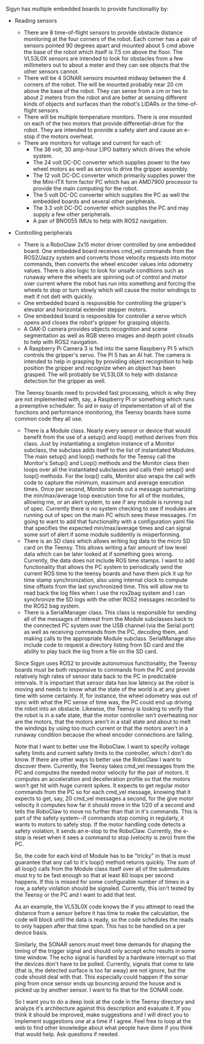 Sigyn has multiple embedded boards to provide functionality by:
* Reading sensors
  * There are 8 time-of-flight sensors to provide obstacle distance monitoring at the four corners of the robot. Each corner has a pair of sensors pointed 90 degrees apart and mounted about 5 cmd above the base of the robot which itself is 7.5 cm above the floor. The VL53L0X sensors are intended to look for obstacles from a few millimeters out to about a meter and they can see objects that the other sensors cannot.
  * There will be 4 SONAR sensors mounted midway between the 4 corners of the robot. The will be mounted probably near 20 cm above the base of the robot. They can sense from a cm or two to about 2 meters from the robot and are better at sensing different kinds of objects and surfaces than the robot's LIDARs or the time-of-flight sensors.
  * There will be multiple temperature monitors. There is one mounted on each of the two motors that provide differential-drive for the robot. They are intended to provide a safety alert and cause an e-stop if the motors overheat.
  * There are monitors for voltage and current for each of:
    * The 36 volt, 30 amp-hour LIPO battery which drives the whole system.
    * The 24 volt DC-DC converter which supplies power to the two wheel motors as well as servos to drive the gripper assembly.
    * The 12 volt DC-DC converter which primarily supplies power the the Mini-ITX form factor PC  which has an AMD7900 processor to provide the main computing for the robot.
    * The 5 volt DC-DC converter which supplies the PC as well the embedded boards and several other peripherals.
    * The 3.3 volt DC-DC converter which supplies the PC and may supply a few other peripherals.
    * A pair of BNO055 IMUs to help with ROS2 navigation.
* Controlling peripherals
  * There is a RoboClaw 2x15 motor driver controlled by one embedded board. One embedded board receives cmd_vel commands from the ROS2/Jazzy system and converts those velocity requests into motor commands, then converts the wheel encoder values into odometry values. There is also logic to look for unsafe conditions such as runaway where the wheels are spinning out of control and motor over current where the robot has run into something and forcing the wheels to stop or turn slowly which will cause the motor windings to melt if not delt with quickly.
  * One embedded board is responsible for controlling the gripper's elevator and horizontal extender stepper motors.
  * One embedded board is responsible for controller a servo which opens and closes the robot's gripper for grasping objects.
  * A OAK-D camera provides objects recognition and scene segmentation as well as RGB stereo images and depth point clouds to help with ROS2 navigation.
  * A Raspberry Pi Camera 3 is fed into the same Raspberry PI 5 which controls the gripper's servo. The PI 5 has an AI hat. The camera is intended to help in grasping by providing object recognition to help position the gripper and recognize when an object has been grasped. The will probably be VL53L0X to help with distance detection for the gripper as well.

  The Teensy boards need to provided fast processing, which is why they are not implemented with, say, a Raspberry PI or something which runs a preemptive scheduler. To aid in easy of impelementation of all of the functions and performance monitoring, the Teensy boards have some common code they all use.

  * There is a Module class. Nearly every sensor or device that would benefit from the use of a setup() and loop() method derives from this class. Just by instantiating a singleton instance of a Monitor subclass, the subclass adds itself to the list of instantiated Modules. The main setup() and loop() methods for the Teensy call the Monitor's Setup() and Loop() methods and the Monitor class then loops over all the instantiated subclasses and calls their setup() and loop() methods. For the loop() calls, Monitor also wraps the call with code to capture the minimum, maximum and average execution times. Once per second, Monitor sends out a message summarizing the min/max/average loop execution time for all of the modules, allowing me, or an alert system, to see if any module is running out of spec. Currently there is no system checking to see if modules are running out of spec on the main PC which sees these messages. I'm going to want to add that functionality with a configuration yaml file that specifies the expected min/max/average times and can signal some sort of alert if some module suddently is misperforming.
  * There is an SD class which allows writing log data to the micro SD card on the Teensy. This allows writing a fair amount of low level data which can be later looked at if something goes wrong. Currently, the data does not include ROS time stamps. I want to add functionality that allows the PC system to periodically send the current ROS time to the teensy boards and have them pick it up for time stamp synchronization, also using internal clock to compute time offsets from the last synchronized time. This will allow me to read back the log files when I use the ros2bag system and I can synchronize the SD logs with the other ROS2 messages recorded to the ROS2 bag system.
  * There is a SerialManager class. This class is responsible for sending all of the messages of interest from the Module subclasses back to the connected PC system over the USB channel (via the Serial port) as well as receiving commands from the PC, decoding them, and making calls to the appropriate Module subclass. SerialManage also include code to request a directory listing from SD card and the ability to play back the log from a file on the SD card.

  Since Sigyn uses ROS2 to provide autonomous functionality, the Teensy boards must be both responsive to commands from the PC and provide relatively high rates of sensor data back to the PC in predictable intervals. It is important that sensor data has low latency as the robot is moving and needs to know what the state of the world is at any given time with some certainty. If, for instance, the wheel odometry was out of sync with what the PC sense of time was, the PC could end up driving the robot into an obstacle. Likewise, the Teensy is looking to verify that the robot is in a safe state, that the motor controller isn't overheating nor are the motors, that the motors aren't in a stall state and about to melt the windings by using too much current or that the motors aren't in a runaway condition because the wheel encoder connections are failing. 

  Note that I want to better use the RoboClaw. I want to specify voltage safety limits and current safety limits to the controller, which I don't do know. If there are other ways to better use the RoboClaw I want to discover them. Currently, the Teensy takes cmd_vel messages from the PC and computes the needed motor velocity for the pair of motors. It computes an acceleration and decelleration profile so that the motors won't get hit with huge current spikes. It expects to get regular motor commands from the PC so for each cmd_vel message, knowing that it expects to get, say, 20 cmd_vel messages a second, for the give motor velocity it computes how far it should move in the 1/20 of a second and tells the RoboClaw to move no further than that in it's commands. This is part of the safety system--if commands stop coming in regularly, it wants to motors to safely stop. If the motor handling code detects a safety violation, it sends an e-stop to the RoboClaw. Currently, the e-stop is reset when it sees a command to stop (velocity is zero) from the PC.

  So, the code for each kind of Module has to be "tricky" in that is must guarantee that any call to it's loop() method returns quickly. The sum of all loop() calls from the Module class itself over all of the submodules must try to be fast enough so that at least 80 loops per second happens. If this is missed for some configurable number of times in a row, a safety violation should be signaled. Currently, this isn't tested by the Teensy or the PC and I want to add that test.

  As an example, the VL53L0X code knows the if you attmept to read the distance from a sensor before it has time to make the calculation, the code will block until the data is ready, so the code schedules the reads to only happen after that time span. This has to be handled on a per device basis.

  Similarly, the SONAR senors must meet time demands for shaping the timing of the trigger signal and should only accept echo results in some time window. The echo signal is handled by a hardware interrupt so that the devices don't have to be polled. Currently, signals that come to late (that is, the detected surface is too far away) are not ignore, but the code should deal with that. This especially could happen if the sonar ping from once sensor ends up bouncing around the house and is picked up by another sensor. I want to fix that for the SONAR code.

  So I want you to do a deep look at the code in the Teensy directory and analyze it's architecture against this description and evaluate it. If you think it should be improved, make suggestions and I will direct you to implement suggestions one at a time if I agree. Feel free to loop at the web to find other knowledge about what people have done if you think that would help. Ask questions if needed.